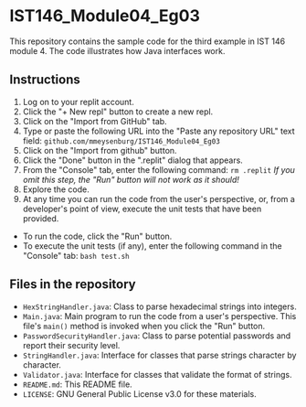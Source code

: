 # IST146_Module04_Eg03

This repository contains the sample code for the third example in IST 146 module 4.
The code illustrates how Java interfaces work. 

## Instructions

1. Log on to your replit account. 
2. Click the "+ New repl" button to create a new repl. 
3. Click on the "Import from GitHub" tab. 
4. Type or paste the following URL into the "Paste any repository URL" text field: `github.com/mmeysenburg/IST146_Module04_Eg03`
5. Click on the "Import from github" button.
6. Click the "Done" button in the ".replit" dialog that appears.
7. From the "Console" tab, enter the following command: `rm .replit` *If you omit this step, the "Run" button will not work as it should!*
8. Explore the code. 
9. At any time you can run the code from the user's perspective, or, from a developer's point of view, execute the unit tests that have been provided.
  * To run the code, click the "Run" button.
  * To execute the unit tests (if any), enter the following command in the "Console" tab: `bash test.sh`

## Files in the repository

* `HexStringHandler.java`: Class to parse hexadecimal strings into integers.
* `Main.java`: Main program to run the code from a user's perspective. This file's `main()` method is invoked when you click the "Run" button.
* `PasswordSecurityHandler.java`: Class to parse potential passwords and report their security level.
* `StringHandler.java`: Interface for classes that parse strings character by character.
* `Validator.java`: Interface for classes that validate the format of strings.
* `README.md`: This README file.
* `LICENSE`: GNU General Public License v3.0 for these materials.
